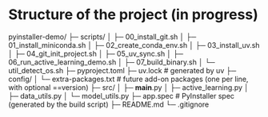 # Structure of the project (in progress)
pyinstaller-demo/
├─ scripts/
│  ├─ 00_install_git.sh
│  ├─ 01_install_miniconda.sh
│  ├─ 02_create_conda_env.sh
│  ├─ 03_install_uv.sh
│  ├─ 04_git_init_project.sh
│  ├─ 05_uv_sync.sh
│  ├─ 06_run_active_learning_demo.sh
│  ├─ 07_build_binary.sh
│  └─ util_detect_os.sh
├─ pyproject.toml
├─ uv.lock                 # generated by uv
├─ config/
│  └─ extra-packages.txt   # future add-on packages (one per line, with optional ==version)
├─ src/
│  ├─ __main__.py
│  ├─ active_learning.py
│  ├─ data_utils.py
│  └─ model_utils.py
├─ app.spec                # PyInstaller spec (generated by the build script)
├─ README.md
└─ .gitignore
